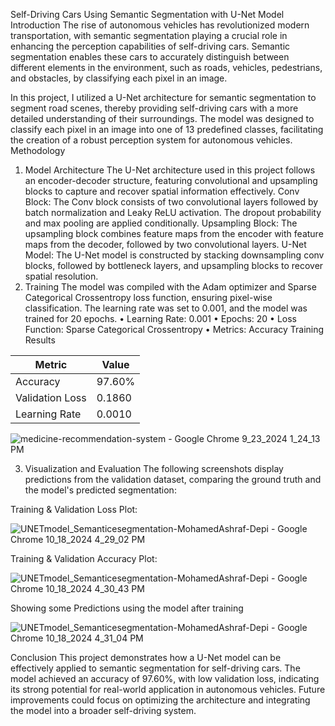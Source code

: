 Self-Driving Cars Using Semantic Segmentation with U-Net Model
Introduction
The rise of autonomous vehicles has revolutionized modern transportation, with semantic segmentation playing a crucial role in enhancing the perception capabilities of self-driving cars. Semantic segmentation enables these cars to accurately distinguish between different elements in the environment, such as roads, vehicles, pedestrians, and obstacles, by classifying each pixel in an image.

In this project, I utilized a U-Net architecture for semantic segmentation to segment road scenes, thereby providing self-driving cars with a more detailed understanding of their surroundings. The model was designed to classify each pixel in an image into one of 13 predefined classes, facilitating the creation of a robust perception system for autonomous vehicles.
Methodology
1. Model Architecture
The U-Net architecture used in this project follows an encoder-decoder structure, featuring convolutional and upsampling blocks to capture and recover spatial information effectively.
Conv Block:
The Conv block consists of two convolutional layers followed by batch normalization and Leaky ReLU activation. The dropout probability and max pooling are applied conditionally.
Upsampling Block:
The upsampling block combines feature maps from the encoder with feature maps from the decoder, followed by two convolutional layers.
U-Net Model:
The U-Net model is constructed by stacking downsampling conv blocks, followed by bottleneck layers, and upsampling blocks to recover spatial resolution.
2. Training
The model was compiled with the Adam optimizer and Sparse Categorical Crossentropy loss function, ensuring pixel-wise classification. The learning rate was set to 0.001, and the model was trained for 20 epochs.
• Learning Rate: 0.001
• Epochs: 20
• Loss Function: Sparse Categorical Crossentropy
• Metrics: Accuracy
Training Results

| Metric        | Value |
|---------------|-------|
| Accuracy      | 97.60%|
| Validation Loss| 0.1860 |
| Learning Rate | 0.0010|


 ![medicine-recommendation-system - Google Chrome 9_23_2024 1_24_13 PM](https://github.com/user-attachments/assets/0838f825-a5ba-4b46-9cdb-f58fe4f94b42)


3. Visualization and Evaluation
The following screenshots display predictions from the validation dataset, comparing the ground truth and the model's predicted segmentation:

Training & Validation Loss Plot:


![UNETmodel_Semanticesegmentation-MohamedAshraf-Depi - Google Chrome 10_18_2024 4_29_02 PM](https://github.com/user-attachments/assets/c72e9ea9-cc08-4e5e-818d-c2c2e6c51ae7)


 
Training & Validation Accuracy Plot:

![UNETmodel_Semanticesegmentation-MohamedAshraf-Depi - Google Chrome 10_18_2024 4_30_43 PM](https://github.com/user-attachments/assets/894e2a27-58f0-48d7-9fce-a3300a44a505)

 
Showing some Predictions using the model after training 

![UNETmodel_Semanticesegmentation-MohamedAshraf-Depi - Google Chrome 10_18_2024 4_31_04 PM](https://github.com/user-attachments/assets/5b7daac0-b139-4d39-b6a5-8a6adc19bf5d)


Conclusion
This project demonstrates how a U-Net model can be effectively applied to semantic segmentation for self-driving cars. The model achieved an accuracy of 97.60%, with low validation loss, indicating its strong potential for real-world application in autonomous vehicles. Future improvements could focus on optimizing the architecture and integrating the model into a broader self-driving system.
